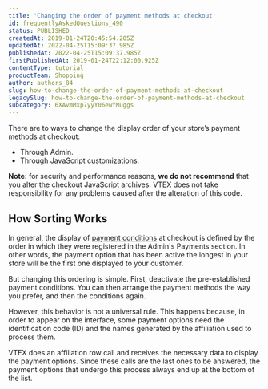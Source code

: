 ```yaml
---
title: 'Changing the order of payment methods at checkout'
id: frequentlyAskedQuestions_490
status: PUBLISHED
createdAt: 2019-01-24T20:45:54.205Z
updatedAt: 2022-04-25T15:09:37.985Z
publishedAt: 2022-04-25T15:09:37.985Z
firstPublishedAt: 2019-01-24T22:12:00.925Z
contentType: tutorial
productTeam: Shopping
author: authors_84
slug: how-to-change-the-order-of-payment-methods-at-checkout
legacySlug: how-to-change-the-order-of-payment-methods-at-checkout
subcategory: 6XAvmMxp7yyY06ewYMuggs
---
```


There are to ways to change the display order of your store’s payment methods at checkout:
- Through Admin.
- Through JavaScript customizations.

<div class="alert alert-warning">
<strong>Note:</strong> for security and performance reasons, <strong>we do not recommend</strong> that you alter the checkout JavaScript archives. VTEX does not take responsibility for any problems caused after the alteration of this code. 
</div>

## How Sorting Works

In general, the display of [payment conditions](/en/tutorial/how-to-configure-payment-conditions) at checkout is defined by the order in which they were registered in the Admin's Payments section. In other words, the payment option that has been active the longest in your store will be the first one displayed to your customer. 

But changing this ordering is simple. First, deactivate the pre-established payment conditions. You can then arrange the payment methods the way you prefer, and then the conditions again.

However, this behavior is not a universal rule. This happens because, in order to appear on the interface, some payment options need the identification code (ID) and the names generated by the affiliation used to process them.

VTEX does an affiliation row call and receives the necessary data to display the payment options. Since these calls are the last ones to be answered, the payment options that undergo this process always end up at the bottom of the list.
